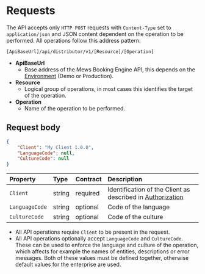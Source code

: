 # Requests

The API accepts only `HTTP POST` requests with `Content-Type` set to `application/json` and JSON content dependent on the operation to be performed. All operations follow this address pattern:

```text
[ApiBaseUrl]/api/distributor/v1/[Resource]/[Operation]
```

* **ApiBaseUrl**
  * Base address of the Mews Booking Engine API, this depends on the [Environment](environments.md) (Demo or Production).
* **Resource**
  * Logical group of operations, in most cases this identifies the target of the operation.
* **Operation**
  * Name of the operation to be performed.

## Request body

```json
{
    "Client": "My Client 1.0.0",
    "LanguageCode": null,
    "CultureCode": null 
}
```
| Property | Type | Contract | Description |
| :--- | :--- | :--- | :--- |
| `Client` | string | required | Identification of the Client as described in [Authorization](./authorization.md) |
| `LanguageCode` | string | optional | Code of the language |
| `CultureCode` | string | optional | Code of the culture |

* All API operations require `Client` to be present in the request.
* All API operations optionally accept `LanguageCode` and `CultureCode`. These can be used to enforce the language and culture of the operation, which affects for example the names of entities, descriptions or error messages.
Both of these values must be defined together, otherwise default values for the enterprise are used.
